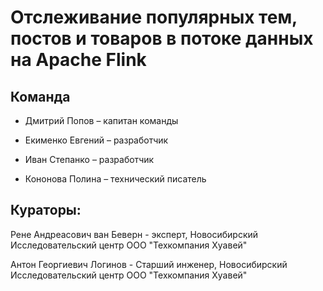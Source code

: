 # Отслеживание популярных тем, постов и товаров в потоке данных на Apache Flink

## Команда

- Дмитрий Попов – капитан команды

- Екименко Евгений – разработчик

- Иван Степанко – разработчик

- Кононова Полина – технический писатель

## Кураторы: 

Рене Андреасович ван Беверн - эксперт, Новосибирский Исследовательский центр ООО "Техкомпания Хуавей"

Антон Георгиевич Логинов - Старший инженер, Новосибирский Исследовательский центр ООО "Техкомпания Хуавей"



